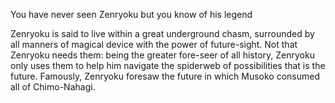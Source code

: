 You have never seen Zenryoku but you know of his legend

Zenryoku is said to live within a great underground chasm, surrounded by all manners of magical device with the power of future-sight. Not that Zenryoku needs them: being the greater fore-seer of all history, Zenryoku only uses them to help him navigate the spiderweb of possibilities that is the future. Famously, Zenryoku foresaw the future in which Musoko consumed all of Chimo-Nahagi.